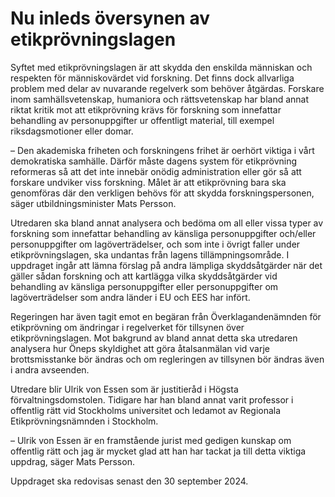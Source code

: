 # Nu inleds översynen av etikprövningslagen

Syftet med etikprövningslagen är att skydda den enskilda människan och respekten för människovärdet vid forskning. Det finns dock allvarliga problem med delar av nuvarande regelverk som behöver åtgärdas. Forskare inom samhällsvetenskap, humaniora och rättsvetenskap har bland annat riktat kritik mot att etikprövning krävs för forskning som innefattar behandling av personuppgifter ur offentligt material, till exempel riksdagsmotioner eller domar.

– Den akademiska friheten och forskningens frihet är oerhört viktiga i vårt demokratiska samhälle. Därför måste dagens system för etikprövning reformeras så att det inte innebär onödig administration eller gör så att forskare undviker viss forskning. Målet är att etikprövning bara ska genomföras där den verkligen behövs för att skydda forskningspersonen, säger utbildningsminister Mats Persson.

Utredaren ska bland annat analysera och bedöma om all eller vissa typer av forskning som innefattar behandling av känsliga personuppgifter och/eller personuppgifter om lagöverträdelser, och som inte i övrigt faller under etikprövningslagen, ska undantas från lagens tillämpningsområde. I uppdraget ingår att lämna förslag på andra lämpliga skyddsåtgärder när det gäller sådan forskning och att kartlägga vilka skyddsåtgärder vid behandling av känsliga personuppgifter eller personuppgifter om lagöverträdelser som andra länder i EU och EES har infört.

Regeringen har även tagit emot en begäran från Överklagandenämnden för etikprövning om ändringar i regelverket för tillsynen över etikprövningslagen. Mot bakgrund av bland annat detta ska utredaren analysera hur Öneps skyldighet att göra åtalsanmälan vid varje brottsmisstanke bör ändras och om regleringen av tillsynen bör ändras även i andra avseenden.

Utredare blir Ulrik von Essen som är justitieråd i Högsta förvaltningsdomstolen. Tidigare har han bland annat varit professor i offentlig rätt vid Stockholms universitet och ledamot av Regionala Etikprövningsnämnden i Stockholm.

– Ulrik von Essen är en framstående jurist med gedigen kunskap om offentlig rätt och jag är mycket glad att han har tackat ja till detta viktiga uppdrag, säger Mats Persson.

Uppdraget ska redovisas senast den 30 september 2024.
